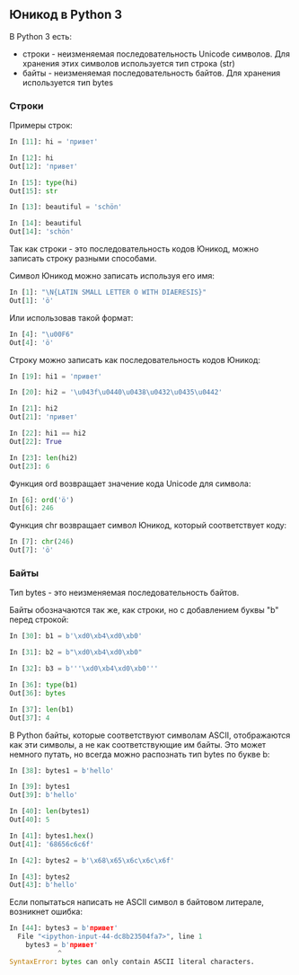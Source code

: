 ## Юникод в Python 3

В Python 3 есть:
* строки - неизменяемая последовательность Unicode символов. Для хранения этих символов используется тип строка (str)
* байты - неизменяемая последовательность байтов. Для хранения используется тип bytes


### Строки 

Примеры строк:
```python
In [11]: hi = 'привет'

In [12]: hi
Out[12]: 'привет'

In [15]: type(hi)
Out[15]: str

In [13]: beautiful = 'schön'

In [14]: beautiful
Out[14]: 'schön'
```

Так как строки - это последовательность кодов Юникод, можно записать строку разными способами.

Символ Юникод можно записать используя его имя:
```python
In [1]: "\N{LATIN SMALL LETTER O WITH DIAERESIS}"
Out[1]: 'ö'
```

Или использовав такой формат:
```python
In [4]: "\u00F6"
Out[4]: 'ö'
```

Строку можно записать как последовательность кодов Юникод:
```python
In [19]: hi1 = 'привет'

In [20]: hi2 = '\u043f\u0440\u0438\u0432\u0435\u0442'

In [21]: hi2
Out[21]: 'привет'

In [22]: hi1 == hi2
Out[22]: True

In [23]: len(hi2)
Out[23]: 6
```

Функция ord возвращает значение кода Unicode для символа:
```python
In [6]: ord('ö')
Out[6]: 246
```

Функция chr возвращает символ Юникод, который соответствует коду:
```python
In [7]: chr(246)
Out[7]: 'ö'
```


### Байты

Тип bytes - это неизменяемая последовательность байтов.

Байты обозначаются так же, как строки, но с добавлением буквы "b" перед строкой:
```python
In [30]: b1 = b'\xd0\xb4\xd0\xb0'

In [31]: b2 = b"\xd0\xb4\xd0\xb0"

In [32]: b3 = b'''\xd0\xb4\xd0\xb0'''

In [36]: type(b1)
Out[36]: bytes

In [37]: len(b1)
Out[37]: 4
```

В Python байты, которые соответствуют символам ASCII, отображаются как эти символы, а не как соответствующие им байты.
Это может немного путать, но всегда можно распознать тип bytes по букве b:
```python
In [38]: bytes1 = b'hello'

In [39]: bytes1
Out[39]: b'hello'

In [40]: len(bytes1)
Out[40]: 5

In [41]: bytes1.hex()
Out[41]: '68656c6c6f'

In [42]: bytes2 = b'\x68\x65\x6c\x6c\x6f'

In [43]: bytes2
Out[43]: b'hello'
```

Если попытаться написать не ASCII символ в байтовом литерале, возникнет ошибка:
```python
In [44]: bytes3 = b'привет'
  File "<ipython-input-44-dc8b23504fa7>", line 1
    bytes3 = b'привет'
            ^
SyntaxError: bytes can only contain ASCII literal characters.

```

